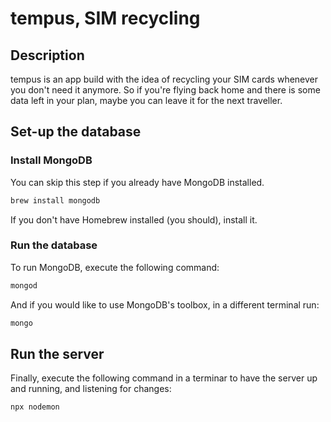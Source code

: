 # tempus, SIM recycling

## Description

tempus is an app build with the idea of recycling your SIM cards whenever you don't need it anymore.
So if you're flying back home and there is some data left in your plan, maybe you can leave it for the next traveller.

## Set-up the database

### Install MongoDB

You can skip this step if you already have MongoDB installed.

```bash
brew install mongodb
```

If you don't have Homebrew installed (you should), install it.

### Run the database

To run MongoDB, execute the following command:

```bash
mongod
```

And if you would like to use MongoDB's toolbox, in a different terminal run:

```bash
mongo
```

## Run the server

Finally, execute the following command in a terminar to have the server up and running, and listening for changes:

```bash
npx nodemon
```
